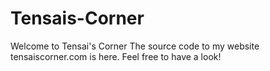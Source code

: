 # Tensais-Corner
Welcome to Tensai's Corner
The source code to my website tensaiscorner.com is here. Feel free to have a look!
